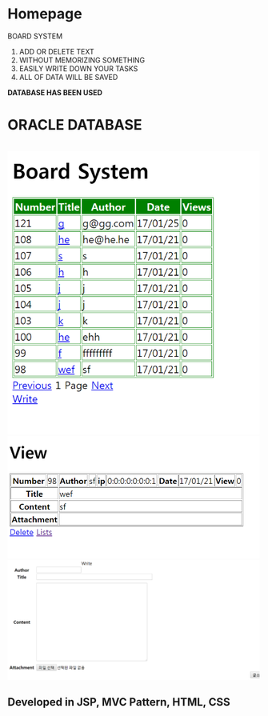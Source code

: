 # Homepage

BOARD SYSTEM

1) ADD OR DELETE TEXT<BR>
2) WITHOUT MEMORIZING SOMETHING <BR>
3) EASILY WRITE DOWN YOUR TASKS <BR>
4) ALL OF DATA WILL BE SAVED <BR>

<STRONG> DATABASE HAS BEEN USED </STRONG>
<BR>
<H1>ORACLE DATABASE</H1>
<br>
<img src="pic/1.png">
<img src="pic/2.png">
<img src="pic/3.png">
<br>
<h2>Developed in <strong>JSP, MVC Pattern, HTML, CSS</strong></h2>
